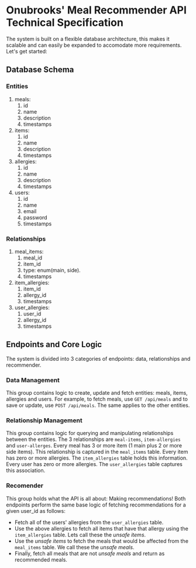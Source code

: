 # Onubrooks' Meal Recommender API Technical Specification

The system is built on a flexible database architecture, this makes it scalable and can easily be expanded to accomodate more requirements. Let's get started:

## Database Schema

### Entities

1. meals:
    1. id
    2. name
    3. description
    4. timestamps
2. items:
    1. id
    2. name
    3. description
    4. timestamps
3. allergies:
    1. id
    2. name
    3. description
    4. timestamps
4. users:
    1. id
    2. name
    3. email
    4. password
    5. timestamps

### Relationships

1. meal_items:
    1. meal_id
    2. item_id
    3. type: enum(main, side).
    4. timestamps
2. item_allergies:
    1. item_id
    2. allergy_id
    3. timestamps
3. user_allergies:
    1. user_id
    2. allergy_id
    3. timestamps

## Endpoints and Core Logic

The system is divided into 3 categories of endpoints: data, relationships and recommender.

### Data Management

This group contains logic to create, update and fetch entities: meals, items, allergies and users.
For example, to fetch meals, use `GET /api/meals` and to save or update, use `POST /api/meals`.
The same applies to the other entities.

### Relationship Management

This group contains logic for querying and manipulating relationships between the entities. The 3 relationships are `meal-items`, `item-allergies` and `user-allerges`.
Every meal has 3 or more item (1 main plus 2 or more side items). This relationship is captured in the `meal_items` table.
Every item has zero or more allergies. The `item_allergies` table holds this information.
Every user has zero or more allergies. The `user_allergies` table captures this association.

### Recomender

This group holds what the API is all about: Making recommendations!
Both endpoints perform the same base logic of fetching recommendations for a given user_id as follows:

- Fetch all of the users' allergies from the `user_allergies` table.
- Use the above allergies to fetch all items that have that allergy using the `item_allergies` table. Lets call these the *unsafe items*.
- Use the *unsafe items* to fetch the meals that would be affected from the `meal_items` table. We call these the *unsafe meals*.
- Finally, fetch all meals that are not *unsafe meals* and return as recommended meals.
